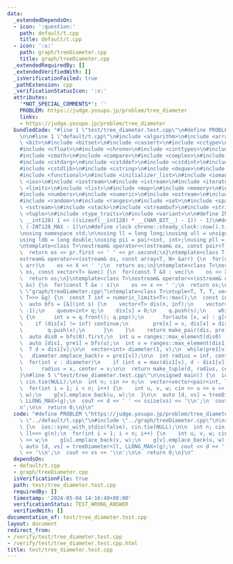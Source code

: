 ```yaml
---
data:
  _extendedDependsOn:
  - icon: ':question:'
    path: default/t.cpp
    title: default/t.cpp
  - icon: ':x:'
    path: graph/treeDiameter.cpp
    title: graph/treeDiameter.cpp
  _extendedRequiredBy: []
  _extendedVerifiedWith: []
  _isVerificationFailed: true
  _pathExtension: cpp
  _verificationStatusIcon: ':x:'
  attributes:
    '*NOT_SPECIAL_COMMENTS*': ''
    PROBLEM: https://judge.yosupo.jp/problem/tree_diameter
    links:
    - https://judge.yosupo.jp/problem/tree_diameter
  bundledCode: "#line 1 \"test/tree_diameter.test.cpp\"\n#define PROBLEM \"https://judge.yosupo.jp/problem/tree_diameter\"\
    \n\n#line 1 \"default/t.cpp\"\n#include <algorithm>\n#include <array>\n#include\
    \ <bit>\n#include <bitset>\n#include <cassert>\n#include <cctype>\n#include <cfenv>\n\
    #include <cfloat>\n#include <chrono>\n#include <cinttypes>\n#include <climits>\n\
    #include <cmath>\n#include <compare>\n#include <complex>\n#include <concepts>\n\
    #include <cstdarg>\n#include <cstddef>\n#include <cstdint>\n#include <cstdio>\n\
    #include <cstdlib>\n#include <cstring>\n#include <deque>\n#include <fstream>\n\
    #include <functional>\n#include <initializer_list>\n#include <iomanip>\n#include\
    \ <ios>\n#include <iostream>\n#include <istream>\n#include <iterator>\n#include\
    \ <limits>\n#include <list>\n#include <map>\n#include <memory>\n#include <new>\n\
    #include <numbers>\n#include <numeric>\n#include <ostream>\n#include <queue>\n\
    #include <random>\n#include <ranges>\n#include <set>\n#include <span>\n#include\
    \ <sstream>\n#include <stack>\n#include <streambuf>\n#include <string>\n#include\
    \ <tuple>\n#include <type_traits>\n#include <variant>\n\n#define INT128_MAX (__int128)(((unsigned\
    \ __int128) 1 << ((sizeof(__int128) * __CHAR_BIT__) - 1)) - 1)\n#define INT128_MIN\
    \ (-INT128_MAX - 1)\n\n#define clock chrono::steady_clock::now().time_since_epoch().count()\n\
    \nusing namespace std;\n\nusing ll = long long;\nusing ull = unsigned long long;\n\
    using ldb = long double;\nusing pii = pair<int, int>;\nusing pll = pair<ll, ll>;\n\
    \ntemplate<class T>\nostream& operator<<(ostream& os, const pair<T, T> pr) {\n\
    \  return os << pr.first << ' ' << pr.second;\n}\ntemplate<class T, size_t N>\n\
    ostream& operator<<(ostream& os, const array<T, N> &arr) {\n  for(const T &X :\
    \ arr)\n    os << X << ' ';\n  return os;\n}\ntemplate<class T>\nostream& operator<<(ostream&\
    \ os, const vector<T> &vec) {\n  for(const T &X : vec)\n    os << X << ' ';\n\
    \  return os;\n}\ntemplate<class T>\nostream& operator<<(ostream& os, const set<T>\
    \ &s) {\n  for(const T &x : s)\n    os << x << ' ';\n  return os;\n}\n#line 1\
    \ \"graph/treeDiameter.cpp\"\ntemplate<class T>\ntuple<T, T, T, vector<int>> treeDiameter(vector<vector<pair<int,\
    \ T>>> &g) {\n  const T inf = numeric_limits<T>::max();\n  const int n = ssize(g);\n\
    \  auto bfs = [&](int s) {\n    vector<T> dis(n, inf);\n    vector<int> pre(n,\
    \ -1);\n    queue<int> q;\n    dis[s] = 0;\n    q.push(s);\n    while(!q.empty())\
    \ {\n      int v = q.front(); q.pop();\n      for(auto [x, w] : g[v]) {\n    \
    \    if (dis[x] != inf) continue;\n        pre[x] = v, dis[x] = dis[v] + w;\n\
    \        q.push(x);\n      }\n    }\n    return make_pair(dis, pre);\n  };\n\n\
    \  auto dis0 = bfs(0).first;\n  int u = ranges::max_element(dis0) - dis0.begin();\n\
    \  auto [dis1, pre1] = bfs(u);\n  int v = ranges::max_element(dis1) - dis1.begin();\n\
    \  T d = dis1[v];\n\n  vector<int> diameter(1, v);\n  while(pre1[v] != -1)\n \
    \   diameter.emplace_back(v = pre1[v]);\n\n  int radius = inf, center = -1;\n\
    \  for(int v : diameter)\n    if (int x = max(dis1[v], d - dis1[v]); x < radius)\n\
    \      radius = x, center = v;\n\n  return make_tuple(d, radius, center, diameter);\n\
    }\n#line 5 \"test/tree_diameter.test.cpp\"\n\nsigned main() {\n  ios::sync_with_stdio(false),\
    \ cin.tie(NULL);\n\n  int n; cin >> n;\n  vector<vector<pair<int, ll>>> g(n);\n\
    \  for(int i = 1; i < n; i++) {\n    int u, v, w; cin >> u >> v >> w;\n    g[u].emplace_back(v,\
    \ w);\n    g[v].emplace_back(u, w);\n  }\n\n  auto [d, vs] = treeDiameter<ll,\
    \ LLONG_MAX>(g);\n  cout << d << ' ' << ssize(vs) << '\\n';\n  cout << vs << '\\\
    n';\n\n  return 0;\n}\n"
  code: "#define PROBLEM \"https://judge.yosupo.jp/problem/tree_diameter\"\n\n#include\
    \ \"../default/t.cpp\"\n#include \"../graph/treeDiameter.cpp\"\n\nsigned main()\
    \ {\n  ios::sync_with_stdio(false), cin.tie(NULL);\n\n  int n; cin >> n;\n  vector<vector<pair<int,\
    \ ll>>> g(n);\n  for(int i = 1; i < n; i++) {\n    int u, v, w; cin >> u >> v\
    \ >> w;\n    g[u].emplace_back(v, w);\n    g[v].emplace_back(u, w);\n  }\n\n \
    \ auto [d, vs] = treeDiameter<ll, LLONG_MAX>(g);\n  cout << d << ' ' << ssize(vs)\
    \ << '\\n';\n  cout << vs << '\\n';\n\n  return 0;\n}\n"
  dependsOn:
  - default/t.cpp
  - graph/treeDiameter.cpp
  isVerificationFile: true
  path: test/tree_diameter.test.cpp
  requiredBy: []
  timestamp: '2024-05-04 14:16:48+08:00'
  verificationStatus: TEST_WRONG_ANSWER
  verifiedWith: []
documentation_of: test/tree_diameter.test.cpp
layout: document
redirect_from:
- /verify/test/tree_diameter.test.cpp
- /verify/test/tree_diameter.test.cpp.html
title: test/tree_diameter.test.cpp
---
```

